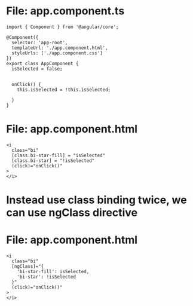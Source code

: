 # File: app.component.ts
```
import { Component } from '@angular/core';

@Component({
  selector: 'app-root',
  templateUrl: './app.component.html',
  styleUrls: ['./app.component.css']
})
export class AppComponent {
  isSelected = false;

  
  onClick() {
    this.isSelected = !this.isSelected;

  }
}
```
# File: app.component.html
```
<i
  class="bi"
  [class.bi-star-fill] = "isSelected" 
  [class.bi-star] = "!isSelected"
  (click)="onClick()"
>
</i>
```

# Instead use class binding twice, we can use ngClass directive
# File: app.component.html
```
<i
  class="bi"
  [ngClass]="{
    'bi-star-fill': isSelected,
    'bi-star': !isSelected
  }"
  (click)="onClick()"
>
</i>
```
